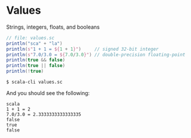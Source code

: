 # Values

Strings, integers, floats, and booleans

```scala
// file: values.sc
println("sca" + "la")
println(s"1 + 1 = ${1 + 1}")     // signed 32-bit integer
println(s"7.0/3.0 = ${7.0/3.0}") // double-precision floating-point
println(true && false)
println(true || false)
println(!true)
```

```
$ scala-cli values.sc
```

And you should see the following:

```text
scala
1 + 1 = 2
7.0/3.0 = 2.3333333333333335
false
true
false
```
